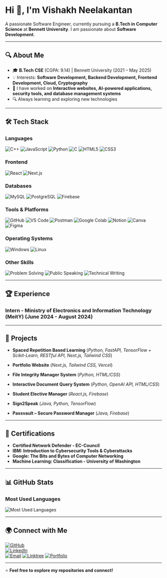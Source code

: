 # Hi 👋, I'm Vishakh Neelakantan  

A passionate Software Engineer, currently pursuing a **B.Tech in Computer Science** at **Bennett University**. I am passionate about **Software Development**.  

---

## 🔍 About Me  

- 🎓 **B.Tech CSE** (CGPA: 9.14) | Bennett University (2021 – May 2025)  
- 💡 Interests: **Software Development, Backend Development, Frontend Development, Cloud, Cryptography**  
- 🚀 I have worked on **Interactive websites, AI-powered applications, security tools, and database management systems**  
- 🔍 Always learning and exploring new technologies  

---

## 🛠️ Tech Stack  

### **Languages**
![C++](https://img.shields.io/badge/C%2B%2B-00599C?style=for-the-badge&logo=c%2B%2B&logoColor=white)
![JavaScript](https://img.shields.io/badge/JavaScript-F7DF1E?style=for-the-badge&logo=javascript&logoColor=black)
![Python](https://img.shields.io/badge/Python-3776AB?style=for-the-badge&logo=python&logoColor=white)
![C](https://img.shields.io/badge/C-00599C?style=for-the-badge&logo=c&logoColor=white)
![HTML5](https://img.shields.io/badge/HTML5-E34F26?style=for-the-badge&logo=html5&logoColor=white)
![CSS3](https://img.shields.io/badge/CSS3-1572B6?style=for-the-badge&logo=css3&logoColor=white)

### **Frontend**
![React](https://img.shields.io/badge/React-20232A?style=for-the-badge&logo=react&logoColor=61DAFB)
![Next.js](https://img.shields.io/badge/Next.js-000000?style=for-the-badge&logo=next.js&logoColor=white)

### **Databases**
![MySQL](https://img.shields.io/badge/MySQL-4479A1?style=for-the-badge&logo=mysql&logoColor=white)
![PostgreSQL](https://img.shields.io/badge/PostgreSQL-316192?style=for-the-badge&logo=postgresql&logoColor=white)
![Firebase](https://img.shields.io/badge/Firebase-FFCA28?style=for-the-badge&logo=firebase&logoColor=black)

### **Tools & Platforms**
![GitHub](https://img.shields.io/badge/GitHub-181717?style=for-the-badge&logo=github&logoColor=white)
![VS Code](https://img.shields.io/badge/VS%20Code-007ACC?style=for-the-badge&logo=visualstudiocode&logoColor=white)
![Postman](https://img.shields.io/badge/Postman-FF6C37?style=for-the-badge&logo=postman&logoColor=white)
![Google Colab](https://img.shields.io/badge/Google%20Colab-F9AB00?style=for-the-badge&logo=googlecolab&logoColor=black)
![Notion](https://img.shields.io/badge/Notion-000000?style=for-the-badge&logo=notion&logoColor=white)
![Canva](https://img.shields.io/badge/Canva-00C4CC?style=for-the-badge&logo=canva&logoColor=white)
![Figma](https://img.shields.io/badge/Figma-F24E1E?style=for-the-badge&logo=figma&logoColor=white)

### **Operating Systems**
![Windows](https://img.shields.io/badge/Windows-0078D6?style=for-the-badge&logo=windows&logoColor=white)
![Linux](https://img.shields.io/badge/Linux-FCC624?style=for-the-badge&logo=linux&logoColor=black)

### **Other Skills**
![Problem Solving](https://img.shields.io/badge/Problem%20Solving-brightgreen?style=for-the-badge)
![Public Speaking](https://img.shields.io/badge/Public%20Speaking-blue?style=for-the-badge)
![Technical Writing](https://img.shields.io/badge/Technical%20Writing-purple?style=for-the-badge)


---

## 🏆 Experience  

### **Intern - Ministry of Electronics and Information Technology (MeitY)**  (June 2024 - August 2024)
  
---

## 🚀 Projects  

- **Spaced Repetition Based Learning** (*Python, FastAPI, TensorFlow + Scikit-Learn, RESTful API, Next.js, Tailwind CSS*)

- **Portfolio Website** (*Next.js, Tailwind CSS, Vercel*)

- **File Integrity Manager System** (*Python, HTML/CSS*)    

- **Interactive Document Query System** (*Python, OpenAI API, HTML/CSS*)   

- **Student Elective Manager** (*React.js, Firebase*)    

- **Sign2Speak** (*Java, Python, TensorFlow*)   

- **Passvault – Secure Password Manager** (*Java, Firebase*)   

---

## 📜 Certifications  

- **Certified Network Defender - EC-Council**  
- **IBM: Introduction to Cybersecurity Tools & Cyberattacks** 
- **Google: The Bits and Bytes of Computer Networking**  
- **Machine Learning: Classification - University of Washington**  

---
## 📊 GitHub Stats
### Most Used Languages

![Most Used Languages](https://github-readme-stats.vercel.app/api/top-langs/?username=Vishakh-Neelakantan&layout=compact&langs_count=6&theme=dark)

---

## 🌍 Connect with Me  

[![GitHub](https://img.shields.io/badge/GitHub-100000?style=for-the-badge&logo=github)](https://github.com/Vishakh-Neelakantan)  
[![LinkedIn](https://img.shields.io/badge/LinkedIn-0077B5?style=for-the-badge&logo=linkedin)](https://www.linkedin.com/in/vishakh-neelakantan/)  
[![Email](https://img.shields.io/badge/Email-D14836?style=for-the-badge&logo=gmail&logoColor=white)](mailto:vishakhneelakantan@gmail.com)
[![Linktree](https://img.shields.io/badge/Linktree-43E660?style=for-the-badge&logo=linktree&logoColor=white)](https://linktr.ee/nvishakh)
[![Portfolio](https://img.shields.io/badge/Portfolio-000?style=for-the-badge&logo=react&logoColor=white)]([https://yourportfolio.com](https://vishakhn.vercel.app/))

---

⭐ **Feel free to explore my repositories and connect!**  
